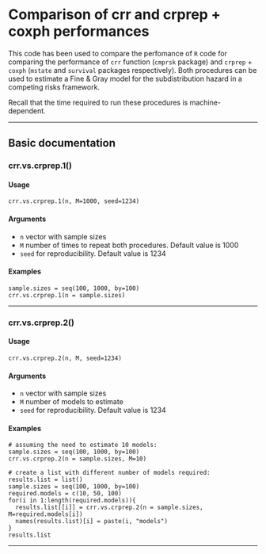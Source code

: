 # Comparison of crr and crprep + coxph performances
This code has been used to compare the perfomance of `R` code for comparing the performance of `crr` function (`cmprsk` package) and `crprep` + `coxph` (`mstate` and `survival` packages respectively).
Both procedures can be used to estimate a Fine & Gray model for the subdistribution hazard in a competing risks framework.

Recall that the time required to run these procedures is machine-dependent.

***

## Basic documentation

### crr.vs.crprep.1()

#### Usage
`crr.vs.crprep.1(n, M=1000, seed=1234)`

#### Arguments
* `n` vector with sample sizes
* `M` number of times to repeat both procedures. Default value is 1000
* `seed` for reproducibility. Default value is 1234

#### Examples
```
sample.sizes = seq(100, 1000, by=100)
crr.vs.crprep.1(n = sample.sizes)
```

***

### crr.vs.crprep.2()

#### Usage
`crr.vs.crprep.2(n, M, seed=1234)`

#### Arguments 
* `n` vector with sample sizes
* `M` number of models to estimate
* `seed` for reproducibility. Default value is 1234

#### Examples
```
# assuming the need to estimate 10 models:
sample.sizes = seq(100, 1000, by=100)
crr.vs.crprep.2(n = sample.sizes, M=10)
```

```
# create a list with different number of models required:
results.list = list()
sample.sizes = seq(100, 1000, by=100)
required.models = c(10, 50, 100)
for(i in 1:length(required.models)){
  results.list[[i]] = crr.vs.crprep.2(n = sample.sizes, M=required.models[i])
  names(results.list)[i] = paste(i, "models")
}
results.list
```

***